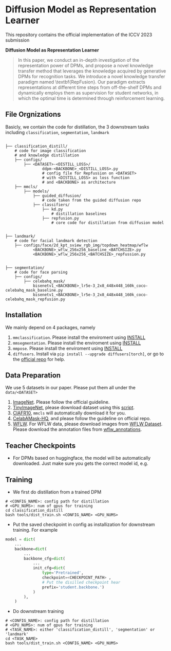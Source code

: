 # Diffusion Model as Representation Learner


This repository contains the official implementation of the ICCV 2023 submission

**Diffusion Model as Representation Learner**


> In this paper, we conduct an in-depth investigation of the representation power of DPMs, and propose a novel knowledge transfer method that leverages the knowledge acquired by generative DPMs for recognition tasks. We introduce a novel knowledge transfer paradigm named \textbf{RepFusion}. Our paradigm  extracts representations at different time steps from off-the-shelf DPMs and dynamically employs them as supervision for student networks, in which the optimal time is determined through reinforcement learning. 

## File Orgnizations

Basicly, we contain the code for distillation, the 3 downstream tasks including `classification`, `segmentation`, `landmark`

```
             
├── classification_distill/ 
    # code for image classification 
    # and knowledge distillation
    ├── configs/
        ├── <DATASET>-<DISTILL_LOSS>/
                ddpm-<BACKBONE>_<DISTILL_LOSS>.py
                # config file for Repfussion on <DATASET> 
                # with <DISTILL_LOSS> as loss function 
                # and <BACKBONE> as architecture
    ├── mmcls/
        ├── models/
            ├── guided_diffusion/
                # code taken from the guided diffusion repo
            ├── classifiers/
                ├── kd.py
                    # distillation baselines
                ├── repfusion.py
                    # core code for distillation from diffusion model


├── landmark/
    # code for facial landmark detection 
    ├── configs/face/2d_kpt_sview_rgb_img/topdown_heatmap/wflw
            <BACKBONE>_wflw_256x256_baseline_<BATCHSIZE>.py
            <BACKBONE>_wflw_256x256_<BATCHSIZE>_repfussion.py
            

├── segmentation/
    # code for face parsing
    ├── configs/
        ├── celebahq_mask/
            bisenetv1_<BACKBONE>_lr5e-3_2x8_448x448_160k_coco-celebahq_mask_baseline.py
            bisenetv1_<BACKBONE>_lr5e-3_2x8_448x448_160k_coco-celebahq_mask_repfusion.py

```

## Installation
We mainly depend on 4 packages, namely 
1. `mmclassification`. Please install the enviroment using [INSTALL](https://mmclassification.readthedocs.io/en/latest/install.html)
2. `mmsegmentation`. Please install the enviroment using [INSTALL](https://mmsegmentation.readthedocs.io/en/latest/get_started.html)
3. `mmpose`.  Please install the enviroment using [INSTALL](https://mmpose.readthedocs.io/en/v0.29.0/install.html)
4. `diffusers`. Install via `pip install --upgrade diffusers[torch]`, or go to the [official repo](https://github.com/huggingface/diffusers) for help.

## Data Preparation
We use 5 datasets in our paper. Please put them all under the `data/<DATASET>`
1. [ImageNet](https://www.image-net.org/). Please follow the official guideline.
2. [TinyImageNet](http://cs231n.stanford.edu/tiny-imagenet-200.zip), please download dataset using this [script](https://github.com/DennisHanyuanXu/Tiny-ImageNet/blob/master/prep.sh).
3. [CIAFR10](https://www.cs.toronto.edu/~kriz/cifar.html), `mmcls` will automatically download it for you. 
4. [CelabAMask-HQ](https://github.com/switchablenorms/CelebAMask-HQ), and please follow the guideline on official repo.
5. [WFLW](https://wywu.github.io/projects/LAB/WFLW.html). For WFLW data, please download images from [WFLW Dataset](https://wywu.github.io/projects/LAB/WFLW.html). Please download the annotation files from [wflw_annotations](https://download.openmmlab.com/mmpose/datasets/wflw_annotations.tar). 

## Teacher Checkpoints
- For DPMs based on huggingface, the model will be automatically downloaded. Just make sure you gets the correct model id, e.g.
   

## Training
- We first do distillation from a trained DPM

```shell script
# <CONFIG_NAME>: config path for distillation 
# <GPU_NUMS>: num of gpus for training
cd classification_distill
bash tools/dist_train.sh <CONFIG_NAME> <GPU_NUMS>
```
- Put the saved checkpoint in config as installization for downstream training. For example
```python
model = dict(
    ...
    backbone=dict(
        ...
        backbone_cfg=dict(
            ...
            init_cfg=dict(
                type='Pretrained', 
                checkpoint=<CHECKPOINT_PATH> , 
                # Put the disilled checkpoint hear
                prefix='student.backbone.')
            )
        ), 
    )
```

- Do downstream training

```shell script
# <CONFIG_NAME>: config path for distillation 
# <GPU_NUMS>: num of gpus for training
# <TASK_NAME>: either 'classification_distill', 'segmentation' or 'landmark'
cd <TASK_NAME>
bash tools/dist_train.sh <CONFIG_NAME> <GPU_NUMS>
```